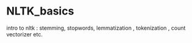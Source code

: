 # NLTK_basics
intro to nltk : stemming, stopwords, lemmatization , tokenization , count vectorizer etc.
